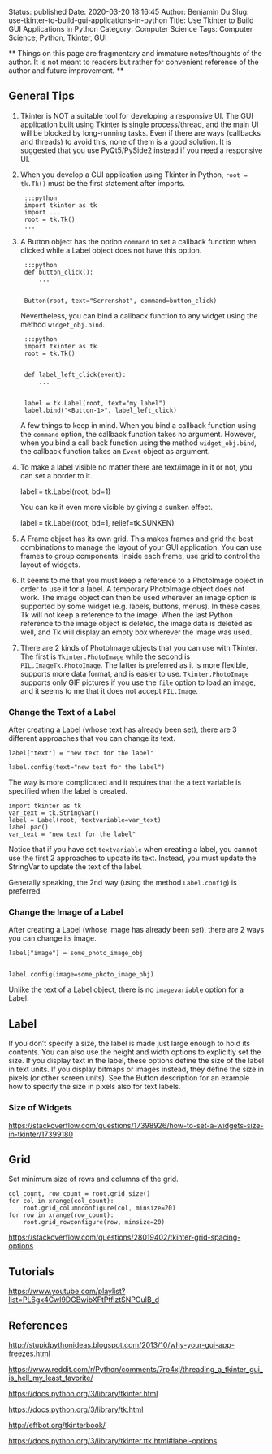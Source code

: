 Status: published
Date: 2020-03-20 18:16:45
Author: Benjamin Du
Slug: use-tkinter-to-build-gui-applications-in-python
Title: Use Tkinter to Build GUI Applications in Python
Category: Computer Science
Tags: Computer Science, Python, Tkinter, GUI

**
Things on this page are fragmentary and immature notes/thoughts of the author.
It is not meant to readers but rather for convenient reference of the author and future improvement.
**

## General Tips

1. Tkinter is NOT a suitable tool for developing a responsive UI. 
    The GUI application built using Tkinter is single process/thread,
    and the main UI will be blocked by long-running tasks. 
    Even if there are ways (callbacks and threads) to avoid this,
    none of them is a good solution. 
    It is suggested that you use PyQt5/PySide2 instead
    if you need a responsive UI.


1. When you develop a GUI application using Tkinter in Python, 
    `root = tk.Tk()` must be the first statement after imports.

        :::python
        import tkinter as tk
        import ...
        root = tk.Tk()
        ...

2. A Button object has the option `command` to set a callback function when clicked
    while a Label object does not have this option.

        :::python
        def button_click():
            ...


        Button(root, text="Scrrenshot", command=button_click)

    Nevertheless, 
    you can bind a callback function to any widget using the method `widget_obj.bind`.

        :::python
        import tkinter as tk
        root = tk.Tk()


        def label_left_click(event):
            ...


        label = tk.Label(root, text="my label")
        label.bind("<Button-1>", label_left_click)

    A few things to keep in mind. 
    When you bind a callback function using the `command` option,
    the callback function takes no argument. 
    However, 
    when you bind a call back function using the method `widget_obj.bind`,
    the callback function takes an `Event` object as argument.

3. To make a label visible no matter there are text/image in it or not,
    you can set a border to it.

    label = tk.Label(root, bd=1)

    You can ke it even more visible by giving a sunken effect.

    label = tk.Label(root, bd=1, relief=tk.SUNKEN)

4. A Frame object has its own grid.
    This makes frames and grid the best combinations to manage the layout of your GUI application.
    You can use frames to group components.
    Inside each frame, 
    use grid to control the layout of widgets. 

5. It seems to me that you must keep a reference to a PhotoImage object
    in order to use it for a label. 
    A temporary PhotoImage object does not work.
    The image object can then be used wherever an image option is supported by some widget (e.g. labels, buttons, menus). In these cases, Tk will not keep a reference to the image. When the last Python reference to the image object is deleted, the image data is deleted as well, and Tk will display an empty box wherever the image was used.

6. There are 2 kinds of PhotoImage objects that you can use with Tkinter.
    The first is `Tkinter.PhotoImage` 
    while the second is `PIL.ImageTk.PhotoImage`.
    The latter is preferred as it is more flexible,
    supports more data format,
    and is easier to use.
    `Tkinter.PhotoImage` supports only GIF pictures 
    if you use the `file` option to load an image,
    and it seems to me that it does not accept `PIL.Image`.


### Change the Text of a Label 

After creating a Label (whose text has already been set),
there are 3 different approaches that you can change its text.

    label["text"] = "new text for the label"

    label.config(text="new text for the label")

The way is more complicated 
and it requires that the a text variable is specified 
when the label is created.

    import tkinter as tk
    var_text = tk.StringVar()
    label = Label(root, textvariable=var_text)
    label.pac()
    var_text = "new text for the label"

Notice that if you have set `textvariable`
when creating a label,
you cannot use the first 2 approaches to update its text.
Instead,
you must update the StringVar to update the text of the label.

Generally speaking, 
the 2nd way (using the method `Label.config`) is preferred.

### Change the Image of a Label

After creating a Label (whose image has already been set),
there are 2 ways you can change its image.

    label["image"] = some_photo_image_obj


    label.config(image=some_photo_image_obj)

Unlike the text of a Label object, 
there is no `imagevariable` option for a Label.

## Label 

If you don’t specify a size, the label is made just large enough to hold its contents. You can also use the height and width options to explicitly set the size. If you display text in the label, these options define the size of the label in text units. If you display bitmaps or images instead, they define the size in pixels (or other screen units). See the Button description for an example how to specify the size in pixels also for text labels.

### Size of Widgets

https://stackoverflow.com/questions/17398926/how-to-set-a-widgets-size-in-tkinter/17399180

## Grid

Set minimum size of rows and columns of the grid.

    col_count, row_count = root.grid_size()
    for col in xrange(col_count):
        root.grid_columnconfigure(col, minsize=20)
    for row in xrange(row_count):
        root.grid_rowconfigure(row, minsize=20)

https://stackoverflow.com/questions/28019402/tkinter-grid-spacing-options

## Tutorials

https://www.youtube.com/playlist?list=PL6gx4Cwl9DGBwibXFtPtflztSNPGuIB_d

## References

http://stupidpythonideas.blogspot.com/2013/10/why-your-gui-app-freezes.html

https://www.reddit.com/r/Python/comments/7rp4xj/threading_a_tkinter_gui_is_hell_my_least_favorite/

https://docs.python.org/3/library/tkinter.html

https://docs.python.org/3/library/tk.html

http://effbot.org/tkinterbook/

https://docs.python.org/3/library/tkinter.ttk.html#label-options
